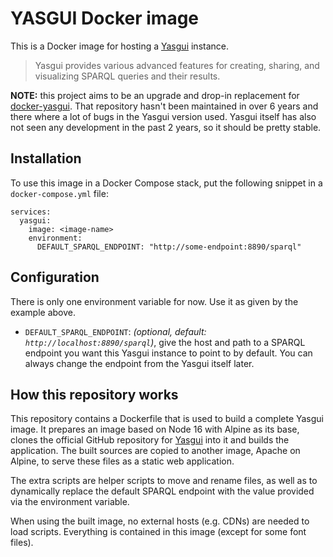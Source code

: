 # YASGUI Docker image

This is a Docker image for hosting a
[Yasgui](https://github.com/TriplyDB/Yasgui) instance.

> Yasgui provides various advanced features for creating, sharing, and
> visualizing SPARQL queries and their results.

**NOTE:** this project aims to be an upgrade and drop-in replacement for
[docker-yasgui](https://github.com/erikap/docker-yasgui). That repository
hasn't been maintained in over 6 years and there where a lot of bugs in the
Yasgui version used. Yasgui itself has also not seen any development in the
past 2 years, so it should be pretty stable.

## Installation

To use this image in a Docker Compose stack, put the following snippet in a
`docker-compose.yml` file:

```
services:
  yasgui:
    image: <image-name>
    environment:
      DEFAULT_SPARQL_ENDPOINT: "http://some-endpoint:8890/sparql"
```

## Configuration

There is only one environment variable for now. Use it as given by the example
above.

* `DEFAULT_SPARQL_ENDPOINT`: *(optional, default:
  `http://localhost:8890/sparql`)*, give the host and path to a SPARQL endpoint
  you want this Yasgui instance to point to by default. You can always change
  the endpoint from the Yasgui itself later.

## How this repository works

This repository contains a Dockerfile that is used to build a complete Yasgui
image. It prepares an image based on Node 16 with Alpine as its base, clones
the official GitHub repository for [Yasgui](https://github.com/TriplyDB/Yasgui)
into it and builds the application. The built sources are copied to another
image, Apache on Alpine, to serve these files as a static web application.

The extra scripts are helper scripts to move and rename files, as well as to
dynamically replace the default SPARQL endpoint with the value provided via the
environment variable.

When using the built image, no external hosts (e.g. CDNs) are needed to load
scripts. Everything is contained in this image (except for some font files).
